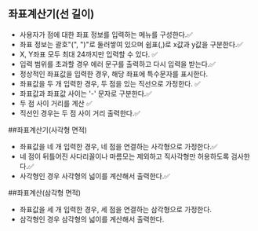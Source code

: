 ## 좌표계산기(선 길이)
- 사용자가 점에 대한 좌표 정보를 입력하는 메뉴를 구성한다.✅
- 좌표 정보는 괄호"(", ")"로 둘러쌓여 있으며 쉼표(,)로 x값과 y값을 구분한다.✅
- X, Y좌표 모두 최대 24까지만 입력할 수 있다. ✅
- 입력 범위를 초과할 경우 에러 문구를 출력하고 다시 입력을 받는다.✅
- 정상적인 좌표값을 입력한 경우, 해당 좌표에 특수문자를 표시한다.
- 좌표값을 두 개 입력한 경우, 두 점을 있는 직선으로 가정한다. ✅
- 좌표값과 좌표값 사이는 '-' 문자로 구분한다.✅
- 두 점 사이 거리를 계산 ✅
- 직선인 경우는 두 점 사이 거리 출력한다.✅


##좌표계산기(사각형 면적)
- 좌표값을 네 개 입력한 경우, 네 점을 연결하는 사각형으로 가정한다.✅
- 네 점이 뒤틀어진 사다리꼴이나 마름모는 제외하고 직사각형만 허용하도록 검사한다.✅
- 사각형인 경우 사각형의 넓이를 계산해서 출력한다.✅


##좌표계산(삼각형 면적)
- 좌표값을 세 개 입력한 경우, 세 점을 연결하는 삼각형으로 가정한다.
- 삼각형인 경우 삼각형의 넓이를 계산해서 출력한다.